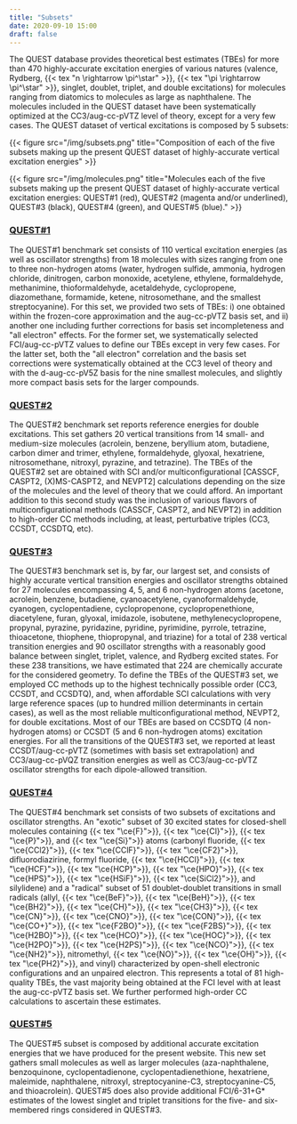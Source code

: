 ```yaml
---
title: "Subsets"
date: 2020-09-10 15:00
draft: false
---
```


The QUEST database provides theoretical best estimates (TBEs) for more than 470 highly-accurate excitation energies of various natures (valence, Rydberg, {{< tex "n \rightarrow \pi^\star" >}}, {{< tex "\pi \rightarrow \pi^\star" >}}, singlet, doublet, triplet, and double excitations) for molecules ranging from diatomics to molecules as large as naphthalene.
The molecules included in the QUEST dataset have been systematically optimized at the CC3/aug-cc-pVTZ level of theory, except for a very few cases.
The QUEST dataset of vertical excitations is composed by 5 subsets:

{{< figure src="/img/subsets.png" title="Composition of each of the five subsets making up the present QUEST dataset of highly-accurate vertical excitation energies" >}}

{{< figure src="/img/molecules.png" title="Molecules each of the five subsets making up the present QUEST dataset of highly-accurate vertical excitation energies: QUEST#1 (red), QUEST#2 (magenta and/or underlined), QUEST#3 (black), QUEST#4 (green), and QUEST#5 (blue)." >}}

### [QUEST#1](https://doi.org/10.1021/acs.jctc.8b00406)
The QUEST#1 benchmark set consists of 110 vertical excitation energies (as well as oscillator strengths) from 18 molecules with sizes ranging from one to three non-hydrogen atoms (water, hydrogen sulfide, ammonia, hydrogen chloride, dinitrogen, carbon monoxide, acetylene, ethylene, formaldehyde, methanimine, thioformaldehyde, acetaldehyde, cyclopropene, diazomethane, formamide, ketene, nitrosomethane, and the smallest
streptocyanine). For this set, we provided two sets of TBEs: i) one obtained within the frozen-core approximation and the aug-cc-pVTZ basis set, and ii) another one including further corrections for basis set incompleteness and "all electron" effects.
For the former set, we systematically selected FCI/aug-cc-pVTZ values to define our TBEs except in very few cases.
For the latter set, both the "all electron" correlation and the basis set corrections were systematically obtained at the CC3 level of theory and with the d-aug-cc-pV5Z basis for the nine smallest molecules, and slightly more compact basis sets for the larger compounds.

### [QUEST#2](https://doi.org/10.1021/acs.jctc.8b01205)
The QUEST#2 benchmark set reports reference energies for double excitations. 
This set gathers 20 vertical transitions from 14 small- and medium-size molecules (acrolein, benzene, beryllium atom, butadiene, carbon dimer and trimer, ethylene, formaldehyde, glyoxal, hexatriene, nitrosomethane, nitroxyl, pyrazine, and tetrazine).
The TBEs of the QUEST#2 set are obtained with SCI and/or multiconfigurational [CASSCF, CASPT2, (X)MS-CASPT2, and NEVPT2] calculations depending on the size of the molecules and the level of theory that we could afford.
An important addition to this second study was the inclusion of various flavors of multiconfigurational methods (CASSCF, CASPT2, and NEVPT2) in addition to high-order CC methods including, at least, perturbative triples (CC3, CCSDT, CCSDTQ, etc).

### [QUEST#3](https://doi.org/10.1021/acs.jctc.9b01216)
The QUEST#3 benchmark set is, by far, our largest set, and consists of highly accurate vertical transition energies and oscillator strengths obtained for 27 molecules encompassing 4, 5, and 6 non-hydrogen atoms (acetone, acrolein, benzene, butadiene, cyanoacetylene, cyanoformaldehyde, cyanogen, cyclopentadiene, cyclopropenone, cyclopropenethione, diacetylene, furan, glyoxal, imidazole, isobutene, methylenecyclopropene, propynal, pyrazine, pyridazine, pyridine, pyrimidine, pyrrole, tetrazine, thioacetone, thiophene, thiopropynal, and triazine) for a total of 238 vertical transition energies and 90 oscillator strengths with a reasonably good balance between singlet, triplet, valence, and Rydberg excited states. 
For these 238 transitions, we have estimated that 224 are chemically accurate for the considered geometry.
To define the TBEs of the QUEST#3 set, we employed CC methods up to the highest technically possible order (CC3, CCSDT, and CCSDTQ), and, when affordable SCI calculations with very large reference spaces (up to hundred million determinants in certain cases), as well as the most reliable multiconfigurational method, NEVPT2, for double excitations.
Most of our TBEs are based on CCSDTQ (4 non-hydrogen atoms) or CCSDT (5 and 6 non-hydrogen atoms) excitation energies.
For all the transitions of the QUEST#3 set, we reported at least CCSDT/aug-cc-pVTZ (sometimes with basis set extrapolation) and CC3/aug-cc-pVQZ transition energies as well as CC3/aug-cc-pVTZ oscillator strengths for each dipole-allowed transition. 
 
### [QUEST#4](https://doi.org/10.1021/acs.jctc.0c00227)
The QUEST#4 benchmark set consists of two subsets of excitations and oscillator strengths.
An "exotic" subset of 30 excited states for closed-shell molecules containing {{< tex "\ce{F}">}}, {{< tex "\ce{Cl}">}}, {{< tex "\ce{P}">}}, and {{< tex "\ce{Si}">}} atoms (carbonyl fluoride, {{< tex "\ce{CCl2}">}}, {{< tex "\ce{CClF}">}}, {{< tex "\ce{CF2}">}}, difluorodiazirine, formyl fluoride, {{< tex "\ce{HCCl}">}}, {{< tex "\ce{HCF}">}}, {{< tex "\ce{HCP}">}}, {{< tex "\ce{HPO}">}}, {{< tex "\ce{HPS}">}}, {{< tex "\ce{HSiF}">}}, {{< tex "\ce{SiCl2}">}}, and silylidene) and a "radical" subset of 51 doublet-doublet transitions in small radicals (allyl, {{< tex "\ce{BeF}">}}, {{< tex "\ce{BeH}">}}, {{< tex "\ce{BH2}">}}, {{< tex "\ce{CH}">}}, {{< tex "\ce{CH3}">}}, {{< tex "\ce{CN}">}}, {{< tex "\ce{CNO}">}}, {{< tex "\ce{CON}">}}, {{< tex "\ce{CO+}">}}, {{< tex "\ce{F2BO}">}}, {{< tex "\ce{F2BS}">}}, {{< tex "\ce{H2BO}">}}, {{< tex "\ce{HCO}">}}, {{< tex "\ce{HOC}">}}, {{< tex "\ce{H2PO}">}}, {{< tex "\ce{H2PS}">}}, {{< tex "\ce{NCO}">}}, {{< tex "\ce{NH2}">}}, nitromethyl, {{< tex "\ce{NO}">}}, {{< tex "\ce{OH}">}}, {{< tex "\ce{PH2}">}}, and vinyl) characterized by open-shell electronic configurations and an unpaired electron.
This represents a total of 81 high-quality TBEs, the vast majority being obtained at the FCI level with at least the aug-cc-pVTZ basis set. 
We further performed high-order CC calculations to ascertain these estimates. 

### [QUEST#5]()

The QUEST#5 subset is composed by additional accurate excitation energies that we have produced for the present website.
This new set gathers small molecules as well as larger molecules (aza-naphthalene, benzoquinone, cyclopentadienone, cyclopentadienethione, hexatriene, maleimide, naphthalene, nitroxyl, streptocyanine-C3, streptocyanine-C5, and thioacrolein).
QUEST#5 does also provide additional FCI/6-31+G* estimates of the lowest singlet and triplet transitions for the five- and six-membered rings considered in QUEST#3.



